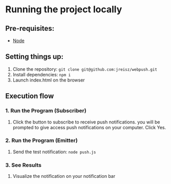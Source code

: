 # Running the project locally

## Pre-requisites:

- [Node](https://nodejs.org/en/download)

## Setting things up:

1.  Clone the repository: `git clone git@github.com:jreisz/webpush.git`
2.  Install dependencies: `npm i`
3.  Launch index.html on the browser

## Execution flow

### 1. Run the Program (Subscriber)

1.  Click the button to subscribe to receive push notifications. you will be prompted to give access push notifications on your computer. Click Yes.

### 2. Run the Program (Emitter)  

1.  Send the test notification: `node push.js`

### 3. See Results

1.  Visualize the notification on your notification bar


